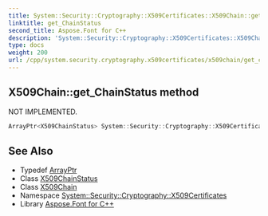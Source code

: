 ```yaml
---
title: System::Security::Cryptography::X509Certificates::X509Chain::get_ChainStatus method
linktitle: get_ChainStatus
second_title: Aspose.Font for C++
description: 'System::Security::Cryptography::X509Certificates::X509Chain::get_ChainStatus method. NOT IMPLEMENTED in C++.'
type: docs
weight: 200
url: /cpp/system.security.cryptography.x509certificates/x509chain/get_chainstatus/
---
```

## X509Chain::get_ChainStatus method


NOT IMPLEMENTED.

```cpp
ArrayPtr<X509ChainStatus> System::Security::Cryptography::X509Certificates::X509Chain::get_ChainStatus()
```


## See Also

* Typedef [ArrayPtr](../../../system/arrayptr/)
* Class [X509ChainStatus](../../x509chainstatus/)
* Class [X509Chain](../)
* Namespace [System::Security::Cryptography::X509Certificates](../../)
* Library [Aspose.Font for C++](../../../)
